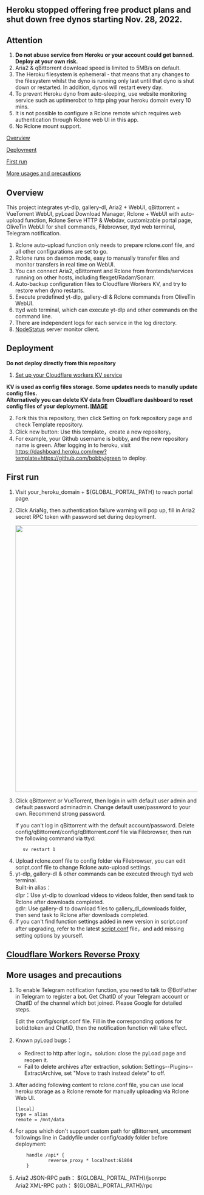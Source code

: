 ## Heroku stopped offering free product plans and shut down free dynos starting Nov. 28, 2022.

## Attention

 1. **Do not abuse service from Heroku or your account could get banned. Deploy at your own risk.**
 2. Aria2 & qBittorrent download speed is limited to 5MB/s on default.
 3. The Heroku filesystem is ephemeral - that means that any changes to the filesystem whilst the dyno is running only last until that dyno is shut down or restarted. In addition, dynos will restart every day.
 4. To prevent Heroku dyno from auto-sleeping, use website monitoring service such as uptimerobot to http ping your heroku domain every 10 mins.
 5. It is not possible to configure a Rclone remote which requires web authentication through Rclone web UI in this app.
 6. No Rclone mount support.


[Overview](#Overview)

[Deployment](#Deployment)

[First run](#first)  

[More usages and precautions](#more)  

## <a id="Overview"></a>Overview

This project integrates yt-dlp, gallery-dl, Aria2 + WebUI, qBittorrent + VueTorrent WebUI, pyLoad Download Manager, Rclone + WebUI with auto-upload function, Rclone Serve HTTP & Webdav, customizable portal page, OliveTin WebUI for shell commands, Filebrowser, ttyd web terminal, Telegram notification.

 1. Rclone auto-upload function only needs to prepare rclone.conf file, and all other configurations are set to go.
 2. Rclone runs on daemon mode, easy to manually transfer files and monitor transfers in real time on WebUI.
 3. You can connect Aria2, qBittorrent and Rclone from frontends/services running on other hosts, including flexget/Radarr/Sonarr.
 4. Auto-backup configuration files to Cloudflare Workers KV, and try to restore when dyno restarts.
 5. Execute predefined yt-dlp, gallery-dl & Rclone commands from OliveTin WebUI.
 6. ttyd web terminal, which can execute yt-dlp and other commands on the command line.
 7. There are independent logs for each service in the log directory.
 8. [NodeStatus](https://github.com/cokemine/nodestatus) server monitor client.

## <a id="Deployment"></a>Deployment

 **Do not deploy directly from this repository** 

 1. [Set up your Cloudflare workers KV service](https://github.com/wy580477/PaaS-Related/blob/main/SET_CLOUDFLARE_KV.md)

**KV is used as config files storage. Some updates needs to manully update config files.**  
**Alternatively you can delete KV data from Cloudflare dashboard to reset config files of your deployment. [IMAGE](https://user-images.githubusercontent.com/98247050/174501970-d22eac74-f2f1-496c-a100-8188832e4da7.png)**

 2. Fork this this repository, then click Setting on fork repository page and check Template repository.
 3. Click new button: Use this template，create a new repository。
 4. For example, your Github username is bobby, and the new repository name is green. After logging in to heroku, visit <https://dashboard.heroku.com/new?template=https://github.com/bobby/green> to deploy.

## <a id="first"></a>First run

   1. Visit your_heroku_domain + ${GLOBAL_PORTAL_PATH} to reach portal page.
   2. Click AriaNg, then authentication failure warning will pop up, fill in Aria2 secret RPC token with password set during deployment.  

         <img src="https://user-images.githubusercontent.com/98247050/165651080-b1b79ba6-7cc0-4c7c-b65b-fbc4256f59f9.png"  width="700"/>

   3. Click qBittorrent or VueTorrent, then login in with default user admin and default password adminadmin. Change default user/password to your own. Recommend strong password.

      If you can't log in qBittorrent with the default account/password. Delete config/qBittorrent/config/qBittorrent.conf file via Filebrowser, then run the following command via ttyd:

```
      sv restart 1
```  
   4. Upload rclone.conf file to config folder via Filebrowser, you can edit script.conf file to change Rclone auto-upload settings.
   5. yt-dlp, gallery-dl & other commands can be executed through ttyd web terminal.   
      Built-in alias：  
      dlpr：Use yt-dlp to download videos to videos folder, then send task to Rclone after downloads completed.   
      gdlr: Use gallery-dl to download files to gallery_dl_downloads folder, then send task to Rclone after downloads completed.  
   6. If you can't find function settings added in new version in script.conf after upgrading, refer to the latest [script.conf](https://github.com/wy580477/Leech-AIO-APP-EX/blob/main/content/script.conf) file，and add missing setting options by yourself.

## [Cloudflare Workers Reverse Proxy](https://github.com/wy580477/PaaS-Related/blob/main/CF_Workers_Reverse_Proxy.md)

## <a id="more"></a>More usages and precautions

 1. To enable Telegram notification function, you need to talk to @BotFather in Telegram to register a bot. Get ChatID of your Telegram account or ChatID of the channel which bot joined. Please Google for detailed steps.
 
    Edit the config/script.conf file. Fill in the corresponding options for botid:token and ChatID, then the notification function will take effect.
 2. Known pyLoad bugs：
    - Redirect to http after login，solution: close the pyLoad page and reopen it.
    - Fail to delete archives after extraction, solution: Settings--Plugins--ExtractArchive, set "Move to trash instead delete" to off.
 3. After adding following content to rclone.conf file, you can use local heroku storage as a Rclone remote for manually uploading via Rclone Web UI.

      ```
      [local]
      type = alias
      remote = /mnt/data
      ```

 4. For apps which don't support custom path for qBittorrent, uncomment followings line in Caddyfile under config/caddy folder before deployment:

            handle /api* {       
                    reverse_proxy * localhost:61804
            }

 5. Aria2 JSON-RPC path： \${GLOBAL_PORTAL_PATH}/jsonrpc   
    Aria2 XML-RPC path： \${GLOBAL_PORTAL_PATH}/rpc
